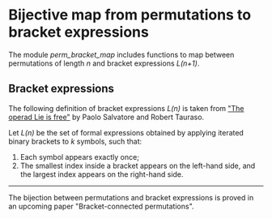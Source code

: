 # Bijective map from permutations to bracket expressions
The module *perm_bracket_map* includes functions to map between permutations of length *n* and bracket expressions *L(n+1)*.

## Bracket expressions
The following definition of bracket expressions *L(n)* is taken from ["The operad Lie is free"](https://arxiv.org/abs/0802.3010) by Paolo Salvatore and Robert Tauraso.

Let *L(n)* be the set of formal expressions obtained by applying iterated binary brackets to *k* symbols, such that:
1. Each symbol appears exactly once;
2. The smallest index inside a bracket appears on the left-hand side, and the largest index appears on the right-hand side.

---
The bijection between permutations and bracket expressions is proved in an upcoming paper "Bracket-connected permutations".
